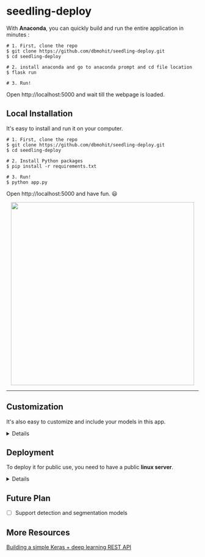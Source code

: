 # seedling-deploy

With **Anaconda**, you can quickly build and run the entire application in minutes :

```shell
# 1. First, clone the repo
$ git clone https://github.com/dbmohit/seedling-deploy.git
$ cd seedling-deploy

# 2. install anaconda and go to anaconda prompt and cd file location
$ flask run

# 3. Run!
```

Open http://localhost:5000 and wait till the webpage is loaded.

## Local Installation

It's easy to install and run it on your computer.

```shell
# 1. First, clone the repo
$ git clone https://github.com/dbmohit/seedling-deploy.git
$ cd seedling-deploy

# 2. Install Python packages
$ pip install -r requirements.txt

# 3. Run!
$ python app.py
```

Open http://localhost:5000 and have fun. :smiley:

<p align="center">
  <img src="https://user-images.githubusercontent.com/5097752/71064959-3c34be80-213e-11ea-8e13-91800ca2d345.gif" height="480px" alt="">
</p>

------------------

## Customization

It's also easy to customize and include your models in this app.

<details>
 <summary>Details</summary>

### Use your own model

Place your trained `.h5` file saved by `model.save()` under models directory.

Check the [commented code](https://github.com/mtobeiyf/keras-flask-deploy-webapp/blob/master/app.py#L37) in app.py.

### Use other pre-trained model

See [Keras applications](https://keras.io/applications/) for more available models such as DenseNet, MobilNet, NASNet, etc.

Check [this section](https://github.com/mtobeiyf/keras-flask-deploy-webapp/blob/master/app.py#L26) in app.py.

### UI Modification

Modify files in `templates` and `static` directory.

`index.html` for the UI and `main.js` for all the behaviors.

</details>


## Deployment

To deploy it for public use, you need to have a public **linux server**.

<details>
 <summary>Details</summary>
  
### Run the app

Run the script and hide it in background with `tmux` or `screen`.
```
$ python app.py
```

You can also use gunicorn instead of gevent
```
$ gunicorn -b 127.0.0.1:5000 app:app
```

More deployment options, check [here](https://flask.palletsprojects.com/en/1.1.x/deploying/wsgi-standalone/)

### Set up Nginx

To redirect the traffic to your local app.
Configure your Nginx `.conf` file.

```
server {
  listen  80;

  client_max_body_size 20M;

  location / {
      proxy_pass http://127.0.0.1:5000;
  }
}
```

</details>

## Future Plan

- [ ] Support detection and segmentation models

## More Resources

[Building a simple Keras + deep learning REST API](https://blog.keras.io/building-a-simple-keras-deep-learning-rest-api.html)
